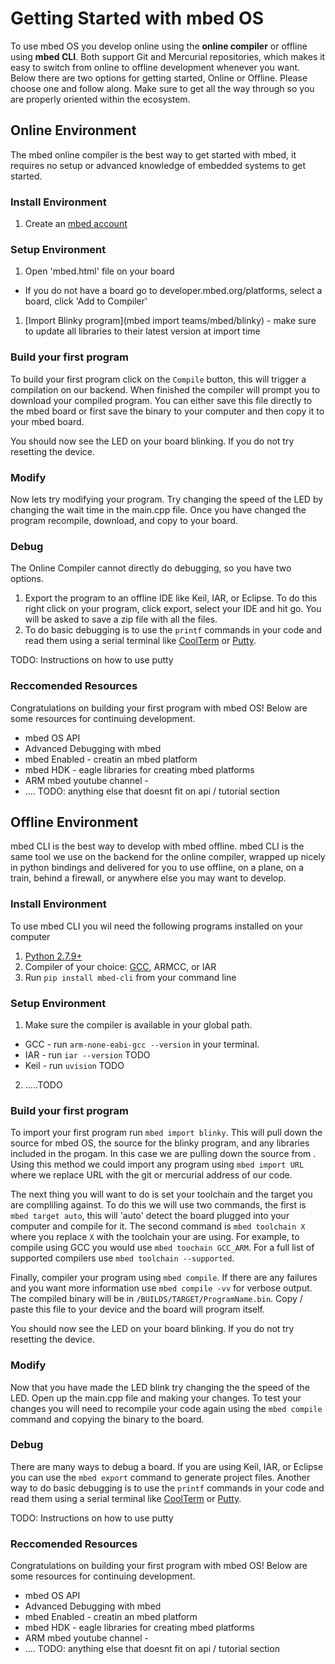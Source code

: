 # Getting Started with mbed OS
To use mbed OS you develop online using the **online compiler** or offline using **mbed CLI**. Both support Git and Mercurial repositories, which makes it easy to switch from online to offline development whenever you want.
Below there are two options for getting started, Online or Offline. Please choose one and follow along. Make sure to get all the way through so you are properly oriented within the ecosystem. 

## Online Environment
The mbed online compiler is the best way to get started with mbed, it requires no setup or advanced knowledge of embedded systems to get started. 

### Install Environment
1. Create an [mbed account](http://developer.mbed.org/signup)

### Setup Environment
1. Open 'mbed.html' file on your board 
  - If you do not have a board go to developer.mbed.org/platforms, select a board, click 'Add to Compiler'
1. [Import Blinky program](mbed import teams/mbed/blinky) - make sure to update all libraries to their latest version at import time


### Build your first program
To build your first program click on the `Compile` button, this will trigger a compilation on our backend. When finished the compiler will prompt you to download your compiled program. You can either save this file directly to the mbed board or first save the binary to your computer and then copy it to your mbed board.

You should now see the LED on your board blinking. If you do not try resetting the device. 

### Modify
Now lets try modifying your program. Try changing the speed of the LED by changing the wait time in the main.cpp file. Once you have changed the program recompile, download, and copy to your board. 

### Debug
The Online Compiler cannot directly do debugging, so you have two options.
1. Export the program to an offline IDE like Keil, IAR, or Eclipse. To do this right click on your program, click export, select your IDE and hit go. You will be asked to save a zip file with all the files. 
1. To do basic debugging is to use the `printf` commands in your code and read them using a serial terminal like [CoolTerm](TODO) or [Putty](TODO). 

TODO: Instructions on how to use putty

### Reccomended Resources
Congratulations on building your first program with mbed OS! Below are some resources for continuing development.
- mbed OS API
- Advanced Debugging with mbed
- mbed Enabled - creatin an mbed platform
- mbed HDK - eagle libraries for creating mbed platforms
- ARM mbed youtube channel - 
- .... TODO: anything else that doesnt fit on api / tutorial section

## Offline Environment
mbed CLI is the best way to develop with mbed offline. mbed CLI is the same tool we use on the backend for the online compiler, wrapped up nicely in python bindings and delivered for you to use offline, on a plane, on a train, behind a firewall, or anywhere else you may want to develop. 

### Install Environment
To use mbed CLI you wil need the following programs installed on your computer
1. [Python 2.7.9+](TODO)
2. Compiler of your choice: [GCC](TODO), ARMCC, or IAR
3. Run `pip install mbed-cli` from your command line

### Setup Environment
1. Make sure the compiler is available in your global path.
  * GCC - run `arm-none-eabi-gcc --version` in your terminal.
  * IAR - run `iar --version` TODO
  * Keil - run `uvision` TODO

2. .....TODO

### Build your first program
To import your first program run `mbed import blinky`. This will pull down the source for mbed OS, the source for the blinky program, and any libraries included in the progam. In this case we are pulling down the source from <TODO- link to code>. Using this method we could import any program using `mbed import URL` where we replace URL with the git or mercurial address of our code. 

The next thing you will want to do is set your toolchain and the target you are compliling against. To do this we will use two commands, the first is `mbed target auto`, this will 'auto' detect the board plugged into your computer and compile for it. The second command is `mbed toolchain X` where you replace `X` with the toolchain your are using. For example, to compile using GCC you would use `mbed toochain GCC_ARM`. For a full list of supported compilers use `mbed toolchain --supported`. 

Finally, compiler your program using `mbed compile`. If there are any failures and you want more information use `mbed compile -vv` for verbose output. The compiled binary will be in `/BUILDS/TARGET/ProgramName.bin`. Copy / paste this file to your device and the board will program itself.

You should now see the LED on your board blinking. If you do not try resetting the device. 

### Modify
Now that you have made the LED blink try changing the the speed of the LED. Open up the main.cpp file and making your changes. To test your changes you will need to recompile your code again using the `mbed compile` command and copying the binary to the board. 


### Debug
There are many ways to debug a board. If you are using Keil, IAR, or Eclipse you can use the `mbed export` command to generate project files. Another way to do basic debugging is to use the `printf` commands in your code and read them using a serial terminal like [CoolTerm](TODO) or [Putty](TODO). 

TODO: Instructions on how to use putty

### Reccomended Resources
Congratulations on building your first program with mbed OS! Below are some resources for continuing development.
- mbed OS API
- Advanced Debugging with mbed
- mbed Enabled - creatin an mbed platform
- mbed HDK - eagle libraries for creating mbed platforms
- ARM mbed youtube channel - 
- .... TODO: anything else that doesnt fit on api / tutorial section
